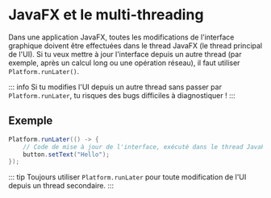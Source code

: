 # JavaFX et le multi-threading

Dans une application JavaFX, toutes les modifications de l'interface graphique doivent être effectuées dans le thread JavaFX (le thread principal de l'UI). Si tu veux mettre à jour l'interface depuis un autre thread (par exemple, après un calcul long ou une opération réseau), il faut utiliser `Platform.runLater()`.

::: info
Si tu modifies l'UI depuis un autre thread sans passer par `Platform.runLater`, tu risques des bugs difficiles à diagnostiquer !
:::

## Exemple

```java
Platform.runLater(() -> {
    // Code de mise à jour de l'interface, exécuté dans le thread JavaFX
    button.setText("Hello");
});
```

::: tip
Toujours utiliser `Platform.runLater` pour toute modification de l'UI depuis un thread secondaire.
:::
